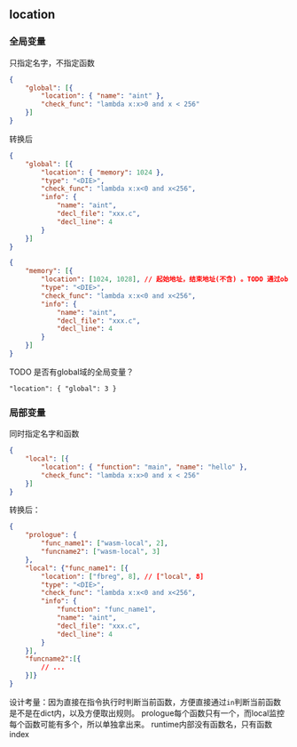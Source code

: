 

## location

### 全局变量

只指定名字，不指定函数

```json
{
    "global": [{
        "location": { "name": "aint" },
        "check_func": "lambda x:x>0 and x < 256"
    }]
}
```

转换后
```json
{
    "global": [{
        "location": { "memory": 1024 },
        "type": "<DIE>",
        "check_func": "lambda x:x<0 and x<256",
        "info": {
            "name": "aint",
            "decl_file": "xxx.c",
            "decl_line": 4
        }
    }]
}
```
```json
{
    "memory": [{
        "location": [1024, 1028], // 起始地址，结束地址(不含) 。TODO 通过object类型，表示复杂的范围
        "type": "<DIE>",
        "check_func": "lambda x:x<0 and x<256",
        "info": {
            "name": "aint",
            "decl_file": "xxx.c",
            "decl_line": 4
        }
    }]
}
```
TODO 是否有global域的全局变量？
```
"location": { "global": 3 }
```

### 局部变量

同时指定名字和函数


```json
{
    "local": [{
        "location": { "function": "main", "name": "hello" },
        "check_func": "lambda x:x>0 and x < 256"
    }]
}
```
转换后：
```json
{
    "prologue": {
        "func_name1": ["wasm-local", 2],
        "funcname2": ["wasm-local", 3]
    },
    "local": {"func_name1": [{
        "location": ["fbreg", 8], // ["local", 8]
        "type": "<DIE>",
        "check_func": "lambda x:x<0 and x<256",
        "info": {
            "function": "func_name1",
            "name": "aint",
            "decl_file": "xxx.c",
            "decl_line": 4
        }
    }],
    "funcname2":[{
        // ...
    }]}
}
```
设计考量：因为直接在指令执行时判断当前函数，方便直接通过`in`判断当前函数是不是在dict内，以及方便取出规则。
prologue每个函数只有一个，而local监控每个函数可能有多个，所以单独拿出来。
runtime内部没有函数名，只有函数index
